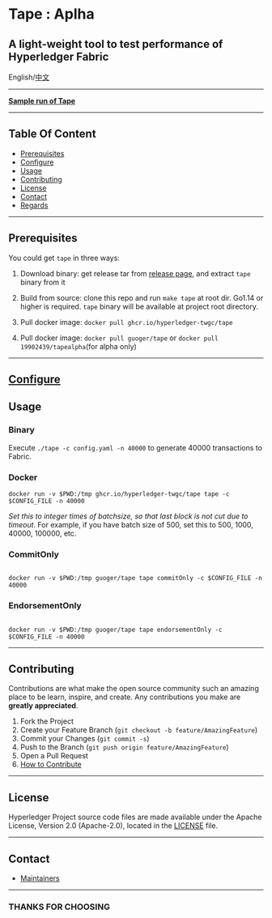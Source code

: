 # Tape : Aplha

## A light-weight tool to test performance of Hyperledger Fabric

English/[中文](README-zh.md)

---
[**Sample run of Tape**](https://www.bilibili.com/video/BV1k5411L79)

---
## Table Of Content

* [Prerequisites](#prerequisites)
* [Configure](docs/configfile.md)
* [Usage](#usage)
* [Contributing](#contributing)
* [License](#license)
* [Contact](#contact)
* [Regards](#thanks-for-choosing)

---
## Prerequisites

You could get `tape` in three ways:
1. Download binary: get release tar from [release page](https://github.com/hyperledger-twgc/tape/releases), and extract `tape` binary from it
2. Build from source: clone this repo and run `make tape` at root dir. Go1.14 or higher is required. `tape` binary will be available at project root directory.
3. Pull docker image: `docker pull ghcr.io/hyperledger-twgc/tape`

3. Pull docker image: `docker pull guoger/tape` or `docker pull 19902439/tapealpha`(for alpha only)
---

## [Configure](docs/configfile.md)

## Usage

### Binary

Execute `./tape -c config.yaml -n 40000` to generate 40000 transactions to Fabric.


### Docker

```
docker run -v $PWD:/tmp ghcr.io/hyperledger-twgc/tape tape -c $CONFIG_FILE -n 40000
```

*Set this to integer times of batchsize, so that last block is not cut due to timeout*. For example, if you have batch size of 500, set this to 500, 1000, 40000, 100000, etc.

### CommitOnly
```

docker run -v $PWD:/tmp guoger/tape tape commitOnly -c $CONFIG_FILE -n 40000

```


### EndorsementOnly
```

docker run -v $PWD:/tmp guoger/tape tape endorsementOnly -c $CONFIG_FILE -n 40000

```

---
## Contributing
Contributions are what make the open source community such an amazing place to be learn, inspire, and create. Any contributions you make are **greatly appreciated**.

1. Fork the Project
2. Create your Feature Branch (`git checkout -b feature/AmazingFeature`)
3. Commit your Changes (`git commit -s`)
4. Push to the Branch (`git push origin feature/AmazingFeature`)
5. Open a Pull Request
6. [How to Contribute](CONTRIBUTING.md)

---
## License
Hyperledger Project source code files are made available under the Apache License, Version 2.0 (Apache-2.0), located in the [LICENSE](LICENSE) file.

---
## Contact

* [Maintainers](MAINTAINERS.md)
---

### THANKS FOR CHOOSING

